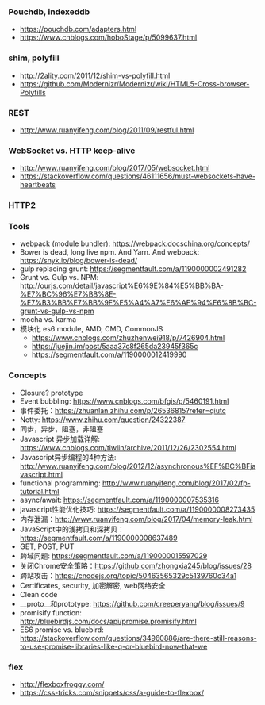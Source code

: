 ### Pouchdb, indexeddb
- https://pouchdb.com/adapters.html
- https://www.cnblogs.com/hoboStage/p/5099637.html

### shim, polyfill
- http://2ality.com/2011/12/shim-vs-polyfill.html
- https://github.com/Modernizr/Modernizr/wiki/HTML5-Cross-browser-Polyfills

### REST
- http://www.ruanyifeng.com/blog/2011/09/restful.html

### WebSocket vs. HTTP keep-alive
- http://www.ruanyifeng.com/blog/2017/05/websocket.html
- https://stackoverflow.com/questions/46111656/must-websockets-have-heartbeats

### HTTP2

### Tools
- webpack (module bundler): https://webpack.docschina.org/concepts/
- Bower is dead, long live npm. And Yarn. And webpack: https://snyk.io/blog/bower-is-dead/
- gulp replacing grunt: https://segmentfault.com/a/1190000002491282
- Grunt vs. Gulp vs. NPM: http://ourjs.com/detail/javascript%E6%9E%84%E5%BB%BA-%E7%BC%96%E7%BB%8E-%E7%B3%BB%E7%BB%9F%E5%A4%A7%E6%AF%94%E6%8B%BC-grunt-vs-gulp-vs-npm
- mocha vs. karma
- 模块化 es6 module, AMD, CMD, CommonJS
    - https://www.cnblogs.com/zhuzhenwei918/p/7426904.html
    - https://juejin.im/post/5aaa37c8f265da23945f365c
    - https://segmentfault.com/a/1190000012419990

### Concepts
- Closure? prototype
- Event bubbling: https://www.cnblogs.com/bfgis/p/5460191.html
- 事件委托：https://zhuanlan.zhihu.com/p/26536815?refer=qiutc
- Netty: https://www.zhihu.com/question/24322387
- 同步，异步，阻塞，非阻塞
- Javascript 异步加载详解: https://www.cnblogs.com/tiwlin/archive/2011/12/26/2302554.html
- Javascript异步编程的4种方法: http://www.ruanyifeng.com/blog/2012/12/asynchronous%EF%BC%BFjavascript.html
- functional programming: http://www.ruanyifeng.com/blog/2017/02/fp-tutorial.html
- async/await: https://segmentfault.com/a/1190000007535316
- javascript性能优化技巧: https://segmentfault.com/a/1190000008273435
- 内存泄漏：http://www.ruanyifeng.com/blog/2017/04/memory-leak.html
- JavaScript中的浅拷贝和深拷贝： https://segmentfault.com/a/1190000008637489
- GET, POST, PUT
- 跨域问题: https://segmentfault.com/a/1190000015597029
- 关闭Chrome安全策略：https://github.com/zhongxia245/blog/issues/28
- 跨站攻击：https://cnodejs.org/topic/50463565329c5139760c34a1
- Certificates, security, 加密解密, web网络安全
- Clean code
- __proto__和prototype: https://github.com/creeperyang/blog/issues/9
- promisify function: http://bluebirdjs.com/docs/api/promise.promisify.html
- ES6 promise vs. bluebird: https://stackoverflow.com/questions/34960886/are-there-still-reasons-to-use-promise-libraries-like-q-or-bluebird-now-that-we


### flex
- http://flexboxfroggy.com/
- https://css-tricks.com/snippets/css/a-guide-to-flexbox/




